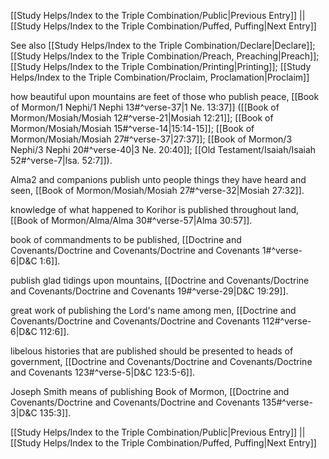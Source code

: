 [[Study Helps/Index to the Triple Combination/Public|Previous Entry]]  ||  [[Study Helps/Index to the Triple Combination/Puffed, Puffing|Next Entry]]

 See also [[Study Helps/Index to the Triple Combination/Declare|Declare]]; [[Study Helps/Index to the Triple Combination/Preach, Preaching|Preach]]; [[Study Helps/Index to the Triple Combination/Printing|Printing]]; [[Study Helps/Index to the Triple Combination/Proclaim, Proclamation|Proclaim]]

 how beautiful upon mountains are feet of those who publish peace, [[Book of Mormon/1 Nephi/1 Nephi 13#^verse-37|1 Ne. 13:37]] ([[Book of Mormon/Mosiah/Mosiah 12#^verse-21|Mosiah 12:21]]; [[Book of Mormon/Mosiah/Mosiah 15#^verse-14|15:14-15]]; [[Book of Mormon/Mosiah/Mosiah 27#^verse-37|27:37]]; [[Book of Mormon/3 Nephi/3 Nephi 20#^verse-40|3 Ne. 20:40]]; [[Old Testament/Isaiah/Isaiah 52#^verse-7|Isa. 52:7]]).

 Alma2 and companions publish unto people things they have heard and seen, [[Book of Mormon/Mosiah/Mosiah 27#^verse-32|Mosiah 27:32]].

 knowledge of what happened to Korihor is published throughout land, [[Book of Mormon/Alma/Alma 30#^verse-57|Alma 30:57]].

 book of commandments to be published, [[Doctrine and Covenants/Doctrine and Covenants/Doctrine and Covenants 1#^verse-6|D&C 1:6]].

 publish glad tidings upon mountains, [[Doctrine and Covenants/Doctrine and Covenants/Doctrine and Covenants 19#^verse-29|D&C 19:29]].

 great work of publishing the Lord's name among men, [[Doctrine and Covenants/Doctrine and Covenants/Doctrine and Covenants 112#^verse-6|D&C 112:6]].

 libelous histories that are published should be presented to heads of government, [[Doctrine and Covenants/Doctrine and Covenants/Doctrine and Covenants 123#^verse-5|D&C 123:5-6]].

 Joseph Smith means of publishing Book of Mormon, [[Doctrine and Covenants/Doctrine and Covenants/Doctrine and Covenants 135#^verse-3|D&C 135:3]].

[[Study Helps/Index to the Triple Combination/Public|Previous Entry]]  ||  [[Study Helps/Index to the Triple Combination/Puffed, Puffing|Next Entry]]